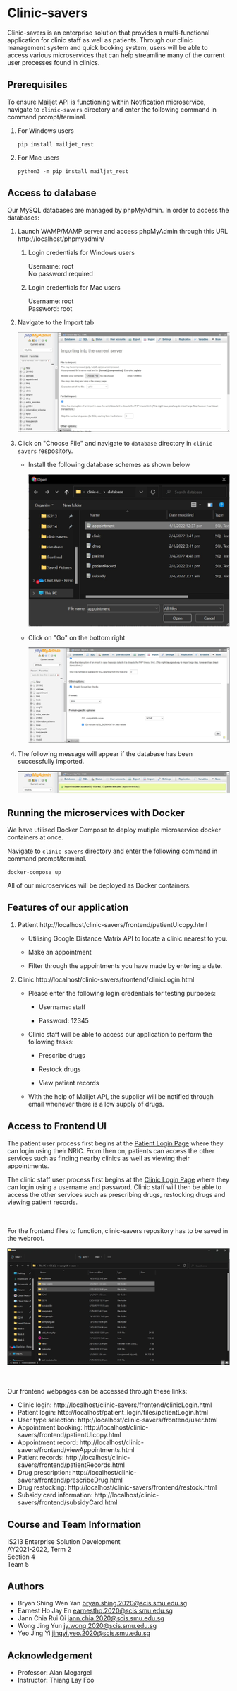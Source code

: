 # Clinic-savers #

Clinic-savers is an enterprise solution that provides a multi-functional application for clinic staff as well as patients. Through our clinic management system and quick booking system, users will be able to access various microservices that can help streamline many of the current user processes found in clinics.

## Prerequisites ##

To ensure Mailjet API is functioning within Notification microservice, navigate to ```clinic-savers``` directory and enter the following command in command prompt/terminal.

   1. For Windows users

       ```
       pip install mailjet_rest
       ```
    
   2. For Mac users

       ```
       python3 -m pip install mailjet_rest
       ```

## Access to database ##

Our MySQL databases are managed by phpMyAdmin. In order to access the databases:

   1. Launch WAMP/MAMP server and access phpMyAdmin through this URL http://localhost/phpmyadmin/

      1. Login credentials for Windows users

         Username: root<br>
         No password required<br>

      2. Login credentials for Mac users

         Username: root<br>
         Password: root<br>

   2. Navigate to the Import tab

      ![phpMyAdmin Import](images/phpmyadminimport.jpg)

   3. Click on "Choose File" and navigate to ```database``` directory in ```clinic-savers``` respository.

      * Install the following database schemes as shown below

        ![Database Install](images/databaseinstall.jpg)

      * Click on "Go" on the bottom right

        ![Installation screen](images/installscreen.jpg)

   4. The following message will appear if the database has been successfully imported.

      ![Successful import](images/successimport.jpg)


## Running the microservices with Docker ##

We have utilised Docker Compose to deploy mutiple microservice docker containers at once.

Navigate to ```clinic-savers``` directory and enter the following command in command prompt/terminal.

```
docker-compose up
```

All of our microservices will be deployed as Docker containers.


## Features of our application ##

1. Patient http://localhost/clinic-savers/frontend/patientUIcopy.html

   * Utilising Google Distance Matrix API to locate a clinic nearest to you.  

   * Make an appointment

   * Filter through the appointments you have made by entering a date.


2. Clinic http://localhost/clinic-savers/frontend/clinicLogin.html

   * Please enter the following login credentials for testing purposes:

      * Username: staff

      * Password: 12345

   * Clinic staff will be able to access our application to perform the following tasks:

      * Prescribe drugs

      * Restock drugs

      * View patient records

   * With the help of Mailjet API, the supplier will be notified through email whenever there is a low supply of drugs.


## Access to Frontend UI ##

The patient user process first begins at the [Patient Login Page](http://localhost/patient_login/files/patientLogin.html) where they can login using their NRIC. From then on, patients can access the other services such as finding nearby clinics as well as viewing their appointments.

The clinic staff user process first begins at the [Clinic Login Page](http://localhost/clinic-savers/frontend/clinicLogin.html) where they can login using a username and password. Clinic staff will then be able to access the other services such as prescribing drugs, restocking drugs and viewing patient records.


<br><br>
For the frontend files to function, clinic-savers repository has to be saved in the webroot.

![Location of clinic-savers](images/clinicsaversloc.jpg)

<br><br>
Our frontend webpages can be accessed through these links:

* Clinic login: http://localhost/clinic-savers/frontend/clinicLogin.html
* Patient login: http://localhost/patient_login/files/patientLogin.html
* User type selection: http://localhost/clinic-savers/frontend/user.html
* Appointment booking: http://localhost/clinic-savers/frontend/patientUIcopy.html
* Appointment record: http://localhost/clinic-savers/frontend/viewAppointments.html
* Patient records: http://localhost/clinic-savers/frontend/patientRecords.html
* Drug prescription: http://localhost/clinic-savers/frontend/prescribeDrug.html
* Drug restocking: http://localhost/clinic-savers/frontend/restock.html
* Subsidy card information: http://localhost/clinic-savers/frontend/subsidyCard.html

## Course and Team Information ##

IS213 Enterprise Solution Development<br>
AY2021-2022, Term 2<br>
Section 4<br>
Team 5

## Authors ##

* Bryan Shing Wen Yan bryan.shing.2020@scis.smu.edu.sg<br>
* Earnest Ho Jay En earnestho.2020@scis.smu.edu.sg<br>
* Jann Chia Rui Qi jann.chia.2020@scis.smu.edu.sg<br>
* Wong Jing Yun jy.wong.2020@scis.smu.edu.sg<br>
* Yeo Jing Yi jingyi.yeo.2020@scis.smu.edu.sg

## Acknowledgement ##

* Professor: Alan Megargel
* Instructor: Thiang Lay Foo
